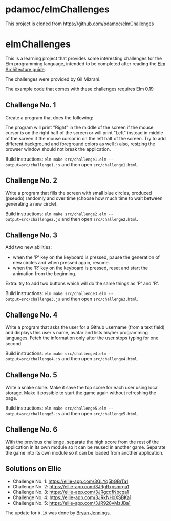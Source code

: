 # pdamoc/elmChallenges

This project is cloned from
https://github.com/pdamoc/elmChallenges

# elmChallenges

This is a learning project that provides some interesting challenges for the Elm programming language, intended to be completed after reading the [Elm Architecture guide](http://guide.elm-lang.org/architecture/index.html).

The challenges were provided by Gil Mizrahi.

The example code that comes with these challenges requires Elm 0.19

## Challenge No. 1

Create a program that does the following:

The program will print "Right" in the middle of the screen if the mouse cursor is on the right half of the screen or will print "Left" instead in middle of the screen if the mouse cursor in on the left half of the screen. Try to add different background and foreground colors as well :) also, resizing the browser window should not break the application.

Build instructions: `elm make src/challenge1.elm --output=src/challenge1.js` and then open `src/challenge1.html`.

## Challenge No. 2

Write a program that fills the screen with small blue circles, produced (pseudo) randomly and over time (choose how much time to wait between generating a new circle).


Build instructions: `elm make src/challenge2.elm --output=src/challenge2.js` and then open `src/challenge2.html`.

## Challenge No. 3

Add two new abilities:

- when the 'P' key on the keyboard is pressed, pause the generation of new circles and when pressed again, resume.
- when the 'R' key on the keyboard is pressed, reset and start the animation from the beginning.

Extra: try to add two buttons which will do the same things as 'P' and 'R'.

Build instructions: `elm make src/challenge3.elm --output=src/challenge3.js` and then open `src/challenge3.html`.

## Challenge No. 4

Write a program that asks the user for a Github username (from a text field) and displays this user's name, avatar and lists his/her programming languages. Fetch the information only after the user stops typing for one second.


Build instructions: `elm make src/challenge4.elm --output=src/challenge4.js` and then open `src/challenge4.html`.

## Challenge No. 5

Write a snake clone. Make it save the top score for each user using local storage. Make it possible to start the game again without refreshing the page.

Build instructions: `elm make src/challenge5.elm --output=src/challenge5.js` and then open `src/challenge5.html`.

## Challenge No. 6

With the previous challenge, separate the high score from the rest of the application in its own module so it can be reused in another game. Separate the game into its own module so it can be loaded from another application.

## Solutions on Ellie

- Challenge No. 1: https://ellie-app.com/3GLYq5bGBrTa1
- Challenge No. 2: https://ellie-app.com/3JRgRxpsmrga1
- Challenge No. 3: https://ellie-app.com/3JRgcdfNbcqa1
- Challenge No. 4: https://ellie-app.com/3JRkNHxXSBKa1
- Challenge No. 5: https://ellie-app.com/3JR928vMzJBa1


The update for `0.19` was done by [Bryan Jennings](https://github.com/bryanjenningz).

